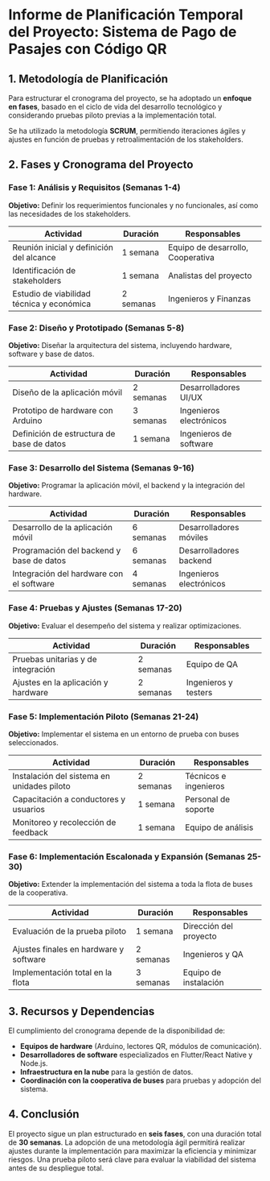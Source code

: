 # Informe de Planificación Temporal del Proyecto: Sistema de Pago de Pasajes con Código QR   

## **1. Metodología de Planificación**  
Para estructurar el cronograma del proyecto, se ha adoptado un **enfoque en fases**, basado en el ciclo de vida del desarrollo tecnológico y considerando pruebas piloto previas a la implementación total.  

Se ha utilizado la metodología **SCRUM**, permitiendo iteraciones ágiles y ajustes en función de pruebas y retroalimentación de los stakeholders.  

## **2. Fases y Cronograma del Proyecto**  

### **Fase 1: Análisis y Requisitos (Semanas 1-4)**  
**Objetivo:** Definir los requerimientos funcionales y no funcionales, así como las necesidades de los stakeholders.  

| **Actividad**                         | **Duración** | **Responsables**       |
|---------------------------------------|-------------|------------------------|
| Reunión inicial y definición del alcance | 1 semana     | Equipo de desarrollo, Cooperativa |
| Identificación de stakeholders        | 1 semana     | Analistas del proyecto |
| Estudio de viabilidad técnica y económica | 2 semanas   | Ingenieros y Finanzas  |

### **Fase 2: Diseño y Prototipado (Semanas 5-8)**  
**Objetivo:** Diseñar la arquitectura del sistema, incluyendo hardware, software y base de datos.  

| **Actividad**                         | **Duración** | **Responsables**       |
|---------------------------------------|-------------|------------------------|
| Diseño de la aplicación móvil         | 2 semanas   | Desarrolladores UI/UX  |
| Prototipo de hardware con Arduino     | 3 semanas   | Ingenieros electrónicos |
| Definición de estructura de base de datos | 1 semana   | Ingenieros de software |

### **Fase 3: Desarrollo del Sistema (Semanas 9-16)**  
**Objetivo:** Programar la aplicación móvil, el backend y la integración del hardware.  

| **Actividad**                         | **Duración** | **Responsables**       |
|---------------------------------------|-------------|------------------------|
| Desarrollo de la aplicación móvil     | 6 semanas   | Desarrolladores móviles |
| Programación del backend y base de datos | 6 semanas | Desarrolladores backend |
| Integración del hardware con el software | 4 semanas | Ingenieros electrónicos |

### **Fase 4: Pruebas y Ajustes (Semanas 17-20)**  
**Objetivo:** Evaluar el desempeño del sistema y realizar optimizaciones.  

| **Actividad**                         | **Duración** | **Responsables**       |
|---------------------------------------|-------------|------------------------|
| Pruebas unitarias y de integración    | 2 semanas   | Equipo de QA           |
| Ajustes en la aplicación y hardware   | 2 semanas   | Ingenieros y testers   |

### **Fase 5: Implementación Piloto (Semanas 21-24)**  
**Objetivo:** Implementar el sistema en un entorno de prueba con buses seleccionados.  

| **Actividad**                         | **Duración** | **Responsables**       |
|---------------------------------------|-------------|------------------------|
| Instalación del sistema en unidades piloto | 2 semanas | Técnicos e ingenieros  |
| Capacitación a conductores y usuarios | 1 semana   | Personal de soporte    |
| Monitoreo y recolección de feedback   | 1 semana   | Equipo de análisis     |

### **Fase 6: Implementación Escalonada y Expansión (Semanas 25-30)**  
**Objetivo:** Extender la implementación del sistema a toda la flota de buses de la cooperativa.  

| **Actividad**                         | **Duración** | **Responsables**       |
|---------------------------------------|-------------|------------------------|
| Evaluación de la prueba piloto        | 1 semana    | Dirección del proyecto |
| Ajustes finales en hardware y software | 2 semanas  | Ingenieros y QA        |
| Implementación total en la flota      | 3 semanas   | Equipo de instalación  |

## **3. Recursos y Dependencias**  
El cumplimiento del cronograma depende de la disponibilidad de:  
- **Equipos de hardware** (Arduino, lectores QR, módulos de comunicación).  
- **Desarrolladores de software** especializados en Flutter/React Native y Node.js.  
- **Infraestructura en la nube** para la gestión de datos.  
- **Coordinación con la cooperativa de buses** para pruebas y adopción del sistema.  

## **4. Conclusión**  
El proyecto sigue un plan estructurado en **seis fases**, con una duración total de **30 semanas**. La adopción de una metodología ágil permitirá realizar ajustes durante la implementación para maximizar la eficiencia y minimizar riesgos. Una prueba piloto será clave para evaluar la viabilidad del sistema antes de su despliegue total.